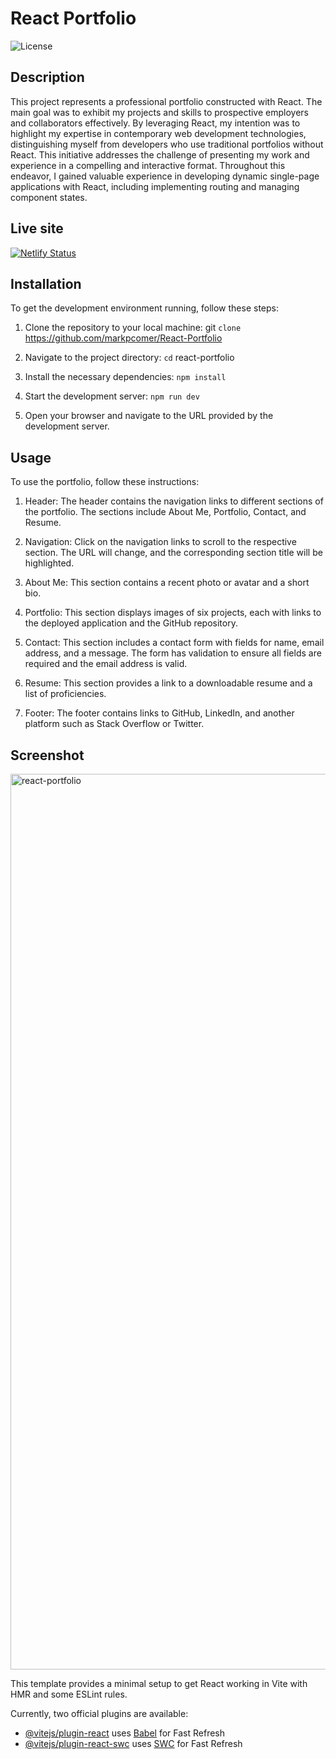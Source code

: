 # React Portfolio
![License](https://img.shields.io/badge/License-MIT%20-blue.svg)

## Description

This project represents a professional portfolio constructed with React. The main goal was to exhibit my projects and skills to prospective employers and collaborators effectively. By leveraging React, my intention was to highlight my expertise in contemporary web development technologies, distinguishing myself from developers who use traditional portfolios without React. This initiative addresses the challenge of presenting my work and experience in a compelling and interactive format. Throughout this endeavor, I gained valuable experience in developing dynamic single-page applications with React, including implementing routing and managing component states.

## Live site
[![Netlify Status](https://api.netlify.com/api/v1/badges/f78b1cc6-e5f5-4b4e-88cc-5323f2004526/deploy-status)](https://app.netlify.com/sites/markpcomer/deploys)

## Installation

To get the development environment running, follow these steps:

1. Clone the repository to your local machine:
git `clone` https://github.com/markpcomer/React-Portfolio

2. Navigate to the project directory:
`cd` react-portfolio

3. Install the necessary dependencies:
`npm install`

4. Start the development server:
`npm run dev`

5. Open your browser and navigate to the URL provided by the development server.

## Usage

To use the portfolio, follow these instructions:

1. Header: The header contains the navigation links to different sections of the portfolio. The sections include About Me, Portfolio, Contact, and Resume.

2. Navigation: Click on the navigation links to scroll to the respective section. The URL will change, and the corresponding section title will be highlighted.

3. About Me: This section contains a recent photo or avatar and a short bio.

4. Portfolio: This section displays images of six projects, each with links to the deployed application and the GitHub repository.

5. Contact: This section includes a contact form with fields for name, email address, and a message. The form has validation to ensure all fields are required and the email address is valid.

6. Resume: This section provides a link to a downloadable resume and a list of proficiencies.

7. Footer: The footer contains links to GitHub, LinkedIn, and another platform such as Stack Overflow or Twitter.


## Screenshot

<img width="1433" alt="react-portfolio" src="https://github.com/user-attachments/assets/8af2242f-9989-4628-a2e2-d9ab6c17cd28">



This template provides a minimal setup to get React working in Vite with HMR and some ESLint rules.

Currently, two official plugins are available:

- [@vitejs/plugin-react](https://github.com/vitejs/vite-plugin-react/blob/main/packages/plugin-react/README.md) uses [Babel](https://babeljs.io/) for Fast Refresh
- [@vitejs/plugin-react-swc](https://github.com/vitejs/vite-plugin-react-swc) uses [SWC](https://swc.rs/) for Fast Refresh
